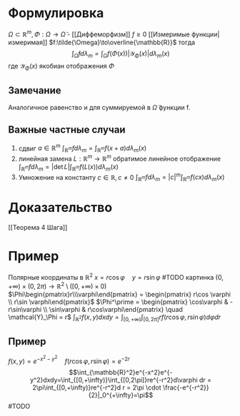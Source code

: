 # Формулировка
$\Omega \subset \mathbb{R}^m, \Phi:\Omega \to \tilde{\Omega}$ - [[Диффеморфизм]] $f \geq 0$ [[Измеримые функции|измеримая]] $f:\tilde{\Omega}\to\overline{\mathbb{R}}$ тогда
$$\int_{\tilde{\Omega}}f d \lambda_m = \int_\Omega f(\Phi(x))|\mathcal{Y}_\Phi(x)|d\lambda_m(x)$$
где $\mathcal{Y}_\Phi(x)$ якобиан отображения $\Phi$
## Замечание
Аналогичное равенство и для суммируемой в $\tilde{\Omega}$ функции f.
## Важные частные случаи
1. сдвиг $a\in\mathbb{R}^m$   $\int_{\mathbb{R}^m}fd\lambda_m = \int_{\mathbb{R}^m}f(x+a)d\lambda_m(x)$
2. линейная замена $L:\mathbb{R}^m \to \mathbb{R}^m$ обратимое линейное отображение $\int_{\mathbb{R}^m}fd\lambda_m = |\det L|\int_{\mathbb{R}^m}f(L(x))d\lambda_m(x)$
3. Умножение на константу $c\in\mathbb{R}, c\neq 0$     $\int_{\mathbb{R}^m}fd\lambda_m=|c|^m\int_{\mathbb{R}^m}f(cx)d\lambda_m(x)$
# Доказательство
[[Теорема 4 Шага]]
# Пример
Полярные координаты в $\mathbb{R}^2$
$x = r\cos \varphi \quad y = r\sin \varphi$ 
#TODO картинка
$(0,+\infty)\times(0, 2\pi) \to \mathbb{R}^2 \setminus ([0,+\infty)\times{0})$
$\Phi\begin{pmatrix}r\\\varphi\end{pmatrix} = \begin{pmatrix} r\cos \varphi \\ r\sin \varphi\end{pmatrix}$
$\Phi^\prime = \begin{pmatrix} \cos\varphi & -r\sin\varphi \\ \sin\varphi & r\cos\varphi\end{pmatrix} \quad \mathcal{Y}_\Phi = r$
$\int_{\mathbb{R}^2}f(x, y)dxdy = \int_{[0,+\infty)}\int_{[0,2\pi]}rf(r\cos\varphi,r\sin\varphi)d\varphi dr$
## Пример
$f(x,y) = e^{-x^2-y^2} \quad f(r\cos\varphi,r\sin\varphi)=e^{-2r}$
$$\int_{\mathbb{R}^2}e^{-x^2}e^{-y^2}dxdy=\int_{[0,+\infty)}\int_{[0,2\pi]}re^{-r^2}d\varphi dr = 2\pi\int_{[0,+\infty)}re^{-r^2}d r = 2\pi \cdot \frac{-e^{-r^2}}{2}|_0^{+\infty}=\pi$$
#TODO 
